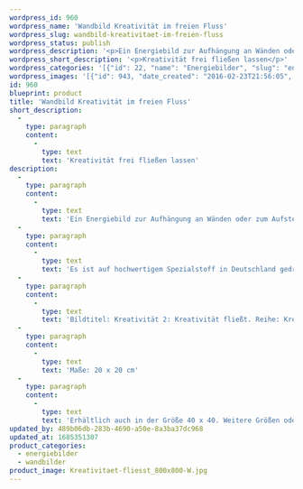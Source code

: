 ```yaml
---
wordpress_id: 960
wordpress_name: 'Wandbild Kreativität im freien Fluss'
wordpress_slug: wandbild-kreativitaet-im-freien-fluss
wordpress_status: publish
wordpress_description: '<p>Ein Energiebild zur Aufhängung an Wänden oder zum Aufstellen im Raum mit einem aktivierbaren Informationsfeld zu: Kreativität - Freier Fluss - Freude - Individualität: Kreativität ungehindert fließen lassen und sie als Schaffensenergie erfahren. Die Freude in diesem Prozess spüren und individuell (neu) umsetzen.</p><p>Es ist auf hochwertigem Spezialstoff in Deutschland gedruckt und sorgfältig in Handarbeit auf Holzkeilrahmen aufgezogen. Laut Herstellerangaben ist der farbintensive Druck 70 Jahre lichtecht, waschbar und in einem umweltorientierten Verfahren hergestellt. Der Oberstoff ist mit einer Spezialbeschichtung unterfüttert, so dass, bei Aufhängung an der Wand, der rückseitige Holzrahmen auch bei hellen Farben unsichtbar ist.</p><p>Bildtitel: Kreativität 2: Kreativität fließt. Reihe: Kreativität</p><p>Maße: 20 x 20 cm</p><p>Erhältlich auch in der Größe 40 x 40. Weitere Größen oder andere Seitenverhältnisse, sind bis 200 cm individuell für Sie innerhalb weniger Tage herstellbar. Bitte kontaktieren Sie uns hierfür unter <a href="mailto:info@elvedenverlag.de">info@elvedenverlag.de</a>.</p><p><a href="https://my.feenbaum.de/anwendung-energie-wandbilder/">Anwendungshinweise</a>      <a href="https://my.feenbaum.de/produktinformation-wandbilder/">Produktinformationen</a></p>'
wordpress_short_description: '<p>Kreativität frei fließen lassen</p>'
wordpress_categories: '[{"id": 22, "name": "Energiebilder", "slug": "energiebilder"}, {"id": 24, "name": "Wandbilder", "slug": "wandbilder"}]'
wordpress_images: '[{"id": 943, "date_created": "2016-02-23T21:56:05", "date_created_gmt": "2016-02-23T19:56:05", "date_modified": "2016-02-23T21:56:05", "date_modified_gmt": "2016-02-23T19:56:05", "src": "https://my.feenbaum.de/wp-content/uploads/2016/02/Kreativitaet-fliesst_800x800-W.jpg", "name": "Kreativitaet fliesst_800x800-W", "alt": ""}]'
id: 960
blueprint: product
title: 'Wandbild Kreativität im freien Fluss'
short_description:
  -
    type: paragraph
    content:
      -
        type: text
        text: 'Kreativität frei fließen lassen'
description:
  -
    type: paragraph
    content:
      -
        type: text
        text: 'Ein Energiebild zur Aufhängung an Wänden oder zum Aufstellen im Raum mit einem aktivierbaren Informationsfeld zu: Kreativität - Freier Fluss - Freude - Individualität: Kreativität ungehindert fließen lassen und sie als Schaffensenergie erfahren. Die Freude in diesem Prozess spüren und individuell (neu) umsetzen.'
  -
    type: paragraph
    content:
      -
        type: text
        text: 'Es ist auf hochwertigem Spezialstoff in Deutschland gedruckt und sorgfältig in Handarbeit auf Holzkeilrahmen aufgezogen. Laut Herstellerangaben ist der farbintensive Druck 70 Jahre lichtecht, waschbar und in einem umweltorientierten Verfahren hergestellt. Der Oberstoff ist mit einer Spezialbeschichtung unterfüttert, so dass, bei Aufhängung an der Wand, der rückseitige Holzrahmen auch bei hellen Farben unsichtbar ist.'
  -
    type: paragraph
    content:
      -
        type: text
        text: 'Bildtitel: Kreativität 2: Kreativität fließt. Reihe: Kreativität'
  -
    type: paragraph
    content:
      -
        type: text
        text: 'Maße: 20 x 20 cm'
  -
    type: paragraph
    content:
      -
        type: text
        text: 'Erhältlich auch in der Größe 40 x 40. Weitere Größen oder andere Seitenverhältnisse, sind bis 200 cm individuell für Sie innerhalb weniger Tage herstellbar. Bitte kontaktieren Sie uns hierfür unter info@elvedenverlag.de.'
updated_by: 489b06db-283b-4690-a50e-8a3ba37dc968
updated_at: 1685351307
product_categories:
  - energiebilder
  - wandbilder
product_image: Kreativitaet-fliesst_800x800-W.jpg
---
```

